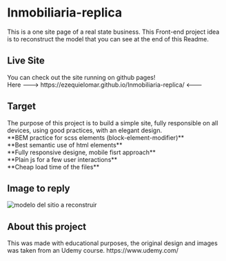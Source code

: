 <h1> Inmobiliaria-replica </h1>
<p> 
This is a one site page of a real state business. This Front-end project idea is to reconstruct the model that you can see at the end of this Readme. 
</p>
<h2>Live Site</h2>
 You can check out the site running on github pages!<br>
 Here ---> https://ezequielomar.github.io/Inmobiliaria-replica/ <---
<h2>Target</h2>
<p>
The purpose of this project is to build a simple site, fully responsible on all devices, using good practices, with an elegant design.
  <br>
  **BEM practice for scss elements (block-element-modifier)**<br>
  **Best semantic use of html elements**<br>
  **Fully responsive designe, mobile fisrt approach**<br>
  **Plain js for a few user interactions**<br>
  **Cheap load time of the files**<br>
</p>
<h2>Image to reply</h2>
<img src="/modelo/inmobiliaria.png" alt="modelo del sitio a reconstruir"/>
<h2>About this project</h2>
<p>
This was made with educational purposes, the original design and images was taken from an Udemy course. https://www.udemy.com/
</p>
